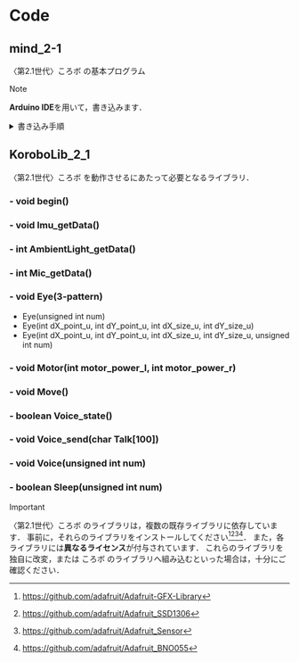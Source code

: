 # Code
## mind_2-1
〈第2.1世代〉ころボ の基本プログラム
> [!NOTE]
> **Arduino IDE**を用いて，書き込みます．
<details>
<summary>書き込み手順</summary>
準備中．
</details>

## KoroboLib_2_1
〈第2.1世代〉ころボ を動作させるにあたって必要となるライブラリ．
### - void begin()
### - void Imu_getData()
### - int AmbientLight_getData()
### - int Mic_getData()
### - void Eye(3-pattern)
- Eye(unsigned int num)
- Eye(int dX_point_u, int dY_point_u, int dX_size_u, int dY_size_u)
- Eye(int dX_point_u, int dY_point_u, int dX_size_u, int dY_size_u, unsigned int num)
### - void Motor(int motor_power_l, int motor_power_r)
### - void Move()
### - boolean Voice_state()
### - void Voice_send(char Talk[100])
### - void Voice(unsigned int num)
### - boolean Sleep(unsigned int num)

> [!IMPORTANT]
> 〈第2.1世代〉ころボ のライブラリは，複数の既存ライブラリに依存しています．
> 事前に，それらのライブラリをインストールしてください[^1][^2][^3][^4]．
> また，各ライブラリには**異なるライセンス**が付与されています．
> これらのライブラリを独自に改変，または ころボ のライブラリへ組み込むといった場合は，十分にご確認ください．
[^1]: https://github.com/adafruit/Adafruit-GFX-Library
[^2]: https://github.com/adafruit/Adafruit_SSD1306
[^3]: https://github.com/adafruit/Adafruit_Sensor
[^4]: https://github.com/adafruit/Adafruit_BNO055
